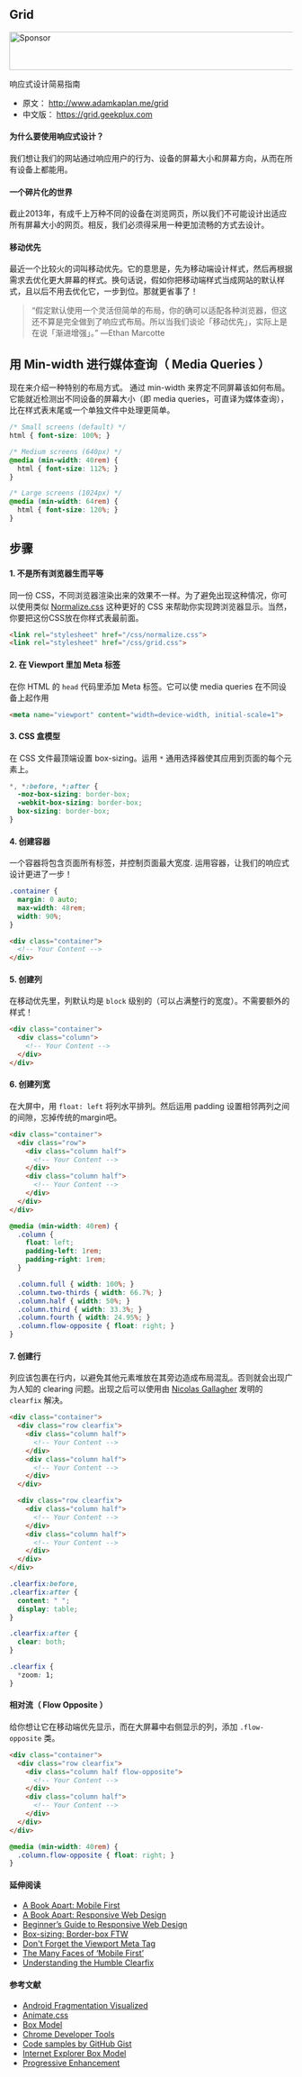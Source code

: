 ## Grid

<a target='_blank' rel='nofollow' href='https://app.codesponsor.io/link/RizFLaSm9aGhe9yCXFhKnPx1/geekplux/grid'>  <img alt='Sponsor' width='888' height='68' src='https://app.codesponsor.io/embed/RizFLaSm9aGhe9yCXFhKnPx1/geekplux/grid.svg' /></a>

响应式设计简易指南<br>

- 原文： http://www.adamkaplan.me/grid
- 中文版： https://grid.geekplux.com

#### 为什么要使用响应式设计？
我们想让我们的网站通过响应用户的行为、设备的屏幕大小和屏幕方向，从而在所有设备上都能用。

#### 一个碎片化的世界
截止2013年，有成千上万种不同的设备在浏览网页，所以我们不可能设计出适应所有屏幕大小的网页。相反，我们必须得采用一种更加流畅的方式去设计。

#### 移动优先
最近一个比较火的词叫移动优先。它的意思是，先为移动端设计样式，然后再根据需求去优化更大屏幕的样式。换句话说，假如你把移动端样式当成网站的默认样式，且以后不用去优化它，一步到位。那就更省事了！

> “假定默认使用一个灵活但简单的布局，你的确可以适配各种浏览器，但这还不算是完全做到了响应式布局。所以当我们谈论「移动优先」，实际上是在说「渐进增强」。” —Ethan Marcotte

## 用 Min-width 进行媒体查询（ Media Queries ）
现在来介绍一种特别的布局方式。 通过 min-width 来界定不同屏幕该如何布局。它能就近检测出不同设备的屏幕大小（即 media queries，可直译为媒体查询），比在样式表末尾或一个单独文件中处理更简单。

```css
/* Small screens (default) */
html { font-size: 100%; }

/* Medium screens (640px) */
@media (min-width: 40rem) {
  html { font-size: 112%; }
}

/* Large screens (1024px) */
@media (min-width: 64rem) {
  html { font-size: 120%; }
}
```

## 步骤

#### 1. 不是所有浏览器生而平等
同一份 CSS，不同浏览器渲染出来的效果不一样。为了避免出现这种情况，你可以使用类似 [Normalize.css](http://necolas.github.io/normalize.css/) 这种更好的 CSS 来帮助你实现跨浏览器显示。当然，你要把这份CSS放在你样式表最前面。

```html
<link rel="stylesheet" href="/css/normalize.css">
<link rel="stylesheet" href="/css/grid.css">
```

#### 2. 在 Viewport 里加 Meta 标签
在你 HTML 的 `head` 代码里添加 Meta 标签。它可以使 media queries 在不同设备上起作用

```html
<meta name="viewport" content="width=device-width, initial-scale=1">
```

#### 3. CSS 盒模型
在 CSS 文件最顶端设置 box-sizing。运用 `*` 通用选择器使其应用到页面的每个元素上。

```css
*, *:before, *:after {
  -moz-box-sizing: border-box;
  -webkit-box-sizing: border-box;
  box-sizing: border-box;
}
```

#### 4. 创建容器
一个容器将包含页面所有标签，并控制页面最大宽度. 运用容器，让我们的响应式设计更进了一步！

```css
.container {
  margin: 0 auto;
  max-width: 48rem;
  width: 90%;
}
```

```html
<div class="container">
  <!-- Your Content -->
</div>
```

#### 5. 创建列
在移动优先里，列默认均是 `block` 级别的（可以占满整行的宽度）。不需要额外的样式！

```html
<div class="container">
  <div class="column">
    <!-- Your Content -->
  </div>
</div>
```

#### 6. 创建列宽
在大屏中，用 `float: left` 将列水平排列。然后运用 padding 设置相邻两列之间的间隙，忘掉传统的margin吧。

```html
<div class="container">
  <div class="row">
    <div class="column half">
      <!-- Your Content -->
    </div>
    <div class="column half">
      <!-- Your Content -->
    </div>
  </div>
</div>
```

```css
@media (min-width: 40rem) {
  .column {
    float: left;
    padding-left: 1rem;
    padding-right: 1rem;
  }

  .column.full { width: 100%; }
  .column.two-thirds { width: 66.7%; }
  .column.half { width: 50%; }
  .column.third { width: 33.3%; }
  .column.fourth { width: 24.95%; }
  .column.flow-opposite { float: right; }
}
```

#### 7. 创建行
列应该包裹在行内，以避免其他元素堆放在其旁边造成布局混乱。否则就会出现广为人知的 clearing 问题。出现之后可以使用由 [Nicolas Gallagher](http://nicolasgallagher.com/micro-clearfix-hack/) 发明的 `clearfix` 解决。

```html
<div class="container">
  <div class="row clearfix">
    <div class="column half">
      <!-- Your Content -->
    </div>
    <div class="column half">
      <!-- Your Content -->
    </div>
  </div>

  <div class="row clearfix">
    <div class="column half">
      <!-- Your Content -->
    </div>
    <div class="column half">
      <!-- Your Content -->
    </div>
  </div>
</div>
```

```css
.clearfix:before,
.clearfix:after {
  content: " ";
  display: table;
}

.clearfix:after {
  clear: both;
}

.clearfix {
  *zoom: 1;
}
```

#### 相对流（ Flow Opposite ）
给你想让它在移动端优先显示，而在大屏幕中右侧显示的列，添加 `.flow-opposite` 类。

```html
<div class="container">
  <div class="row clearfix">
    <div class="column half flow-opposite">
      <!-- Your Content -->
    </div>
    <div class="column half">
      <!-- Your Content -->
    </div>
  </div>
</div>
```

```css
@media (min-width: 40rem) {
  .column.flow-opposite { float: right; }
}
```

#### 延伸阅读

* [A Book Apart: Mobile First](http://www.abookapart.com/products/mobile-first)
* [A Book Apart: Responsive Web Design](http://www.abookapart.com/products/responsive-web-design)
* [Beginner’s Guide to Responsive Web Design](http://blog.teamtreehouse.com/beginners-guide-to-responsive-web-design)
* [Box-sizing: Border-box FTW](http://www.paulirish.com/2012/box-sizing-border-box-ftw/)
* [Don't Forget the Viewport Meta Tag](http://dev.tutsplus.com/articles/quick-tip-dont-forget-the-viewport-meta-tag--webdesign-5972)
* [The Many Faces of ‘Mobile First’](http://bradfrostweb.com/blog/mobile/the-many-faces-of-mobile-first/)
* [Understanding the Humble Clearfix](http://fuseinteractive.ca/blog/understanding-humble-clearfix)

#### 参考文献

* [Android Fragmentation Visualized](http://opensignal.com/reports/fragmentation-2013/)
* [Animate.css](http://daneden.github.io/animate.css/)
* [Box Model](http://developer.mozilla.org/en-US/docs/Web/CSS/box_model)
* [Chrome Developer Tools](http://developers.google.com/chrome-developer-tools/)
* [Code samples by GitHub Gist](https://gist.github.com/aekaplan)
* [Internet Explorer Box Model](http://en.wikipedia.org/wiki/Internet_Explorer_box_model_bug)
* [Progressive Enhancement](http://coding.smashingmagazine.com/2009/04/22/progressive-enhancement-what-it-is-and-how-to-use-it/)


